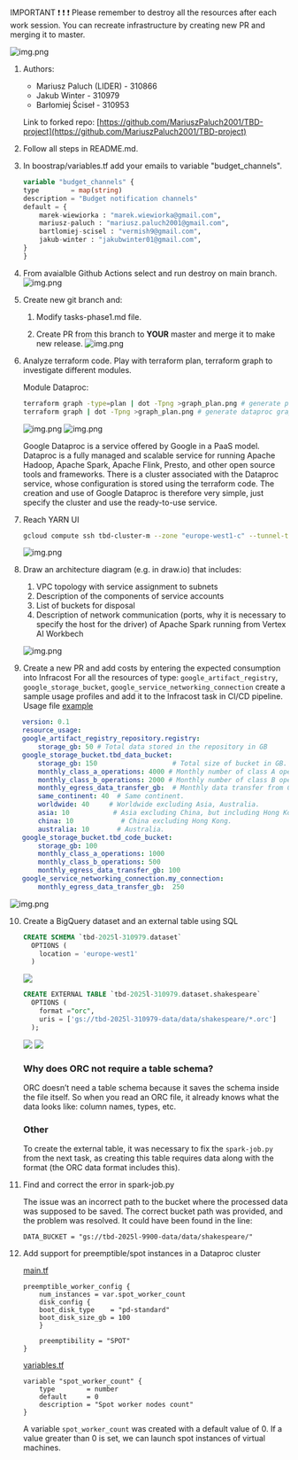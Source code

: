 IMPORTANT ❗ ❗ ❗ Please remember to destroy all the resources after each work session. You can recreate infrastructure by creating new PR and merging it to master.
  
![img.png](doc/figures/destroy.png)

1. Authors:

   - Mariusz Paluch (LIDER) - 310866
   - Jakub Winter - 310979
   - Barłomiej Ściseł - 310953

   Link to forked repo: [https://github.com/MariuszPaluch2001/TBD-project](https://github.com/MariuszPaluch2001/TBD-project)
   
2. Follow all steps in README.md.

3. In boostrap/variables.tf add your emails to variable "budget_channels".
    ```tf
    variable "budget_channels" {
    type        = map(string)
    description = "Budget notification channels"
    default = {
        marek-wiewiorka : "marek.wiewiorka@gmail.com",
        mariusz-paluch : "mariusz.paluch2001@gmail.com",
        bartlomiej-scisel : "vermish9@gmail.com",
        jakub-winter : "jakubwinter01@gmail.com",
    }
    }
    ```
4. From avaialble Github Actions select and run destroy on main branch.
    ![img.png](doc/figures/our_destroy.png)
   
5. Create new git branch and:
    1. Modify tasks-phase1.md file.
    
    2. Create PR from this branch to **YOUR** master and merge it to make new release. 
    ![img.png](doc/figures/task-phase1-release-destroy-screen.png)


6. Analyze terraform code. Play with terraform plan, terraform graph to investigate different modules.


    Module Dataproc: 
    ```bash
    terraform graph -type=plan | dot -Tpng >graph_plan.png # generate plan graph
    terraform graph | dot -Tpng >graph_plan.png # generate dataproc graph
    ```
    ![img.png](doc/figures/graph.png)
    ![img.png](doc/figures/graph_plan.png)

    Google Dataproc is a service offered by Google in a PaaS model. Dataproc is a fully managed and scalable service for running Apache Hadoop, Apache Spark, Apache Flink, Presto, and other open source tools and frameworks. There is a cluster associated with the Dataproc service, whose configuration is stored using the terraform code. The creation and use of Google Dataproc is therefore very simple, just specify the cluster and use the ready-to-use service.
   
7. Reach YARN UI
   ```bash
   gcloud compute ssh tbd-cluster-m --zone "europe-west1-c" --tunnel-through-iap --project "tbd-2025l-310979" -- -L 8088:localhost:8088 
    ```
    ![img.png](doc/figures/yarn.png)

   
8. Draw an architecture diagram (e.g. in draw.io) that includes:
    1. VPC topology with service assignment to subnets
    2. Description of the components of service accounts
    3. List of buckets for disposal
    4. Description of network communication (ports, why it is necessary to specify the host for the driver) of Apache Spark running from Vertex AI Workbech
  
    ![img.png](doc/figures/project.png)

9. Create a new PR and add costs by entering the expected consumption into Infracost
For all the resources of type: `google_artifact_registry`, `google_storage_bucket`, `google_service_networking_connection`
create a sample usage profiles and add it to the Infracost task in CI/CD pipeline. Usage file [example](https://github.com/infracost/infracost/blob/master/infracost-usage-example.yml) 
 ```yaml
    version: 0.1
    resource_usage:
    google_artifact_registry_repository.registry:
        storage_gb: 50 # Total data stored in the repository in GB
    google_storage_bucket.tbd_data_bucket:
        storage_gb: 150                   # Total size of bucket in GB.
        monthly_class_a_operations: 4000 # Monthly number of class A operations (object adds, bucket/object list).
        monthly_class_b_operations: 2000 # Monthly number of class B operations (object gets, retrieve bucket/object metadata).
        monthly_egress_data_transfer_gb:  # Monthly data transfer from Cloud Storage to the following, in GB:
        same_continent: 40  # Same continent.
        worldwide: 40     # Worldwide excluding Asia, Australia.
        asia: 10           # Asia excluding China, but including Hong Kong.
        china: 10            # China excluding Hong Kong.
        australia: 10       # Australia.
    google_storage_bucket.tbd_code_bucket:
        storage_gb: 100
        monthly_class_a_operations: 1000
        monthly_class_b_operations: 500
        monthly_egress_data_transfer_gb: 100
    google_service_networking_connection.my_connection:
        monthly_egress_data_transfer_gb:  250
  ```
![img.png](doc/figures/infracost-output.png)

10. Create a BigQuery dataset and an external table using SQL

    ```sql
    CREATE SCHEMA `tbd-2025l-310979.dataset`
      OPTIONS (
        location = 'europe-west1'
      )
    ```
    ![](doc/figures/dataset_created.png)

    ```sql
    CREATE EXTERNAL TABLE `tbd-2025l-310979.dataset.shakespeare`
      OPTIONS (
        format ="orc",
        uris = ['gs://tbd-2025l-310979-data/data/shakespeare/*.orc']
      );
    ```
    ![](doc/figures/external_table_created.png)
    ![](doc/figures/select_shakespeare.png)
   
    ### Why does ORC not require a table schema?

    ORC doesn’t need a table schema because it saves the schema inside the file itself. So when you read an ORC file, it already knows what the data looks like: column names, types, etc.

    ### Other

    To create the external table, it was necessary to fix the `spark-job.py` from the next task, as creating this table requires data along with the format (the ORC data format includes this).

11. Find and correct the error in spark-job.py

    The issue was an incorrect path to the bucket where the processed data was supposed to be saved. The correct bucket path was provided, and the problem was resolved.
    It could have been found in the line:  
    ```
    DATA_BUCKET = "gs://tbd-2025l-9900-data/data/shakespeare/"
    ```

12. Add support for preemptible/spot instances in a Dataproc cluster

    [main.tf](https://github.com/MariuszPaluch2001/TBD-project/tree/master/modules/dataproc/main.tf)

    ```
    preemptible_worker_config {
        num_instances = var.spot_worker_count
        disk_config {
        boot_disk_type    = "pd-standard"
        boot_disk_size_gb = 100
        }

        preemptibility = "SPOT"
    }
    ```

    [variables.tf](https://github.com/MariuszPaluch2001/TBD-project/tree/master/modules/dataproc/variables.tf)
    ```
    variable "spot_worker_count" {
        type        = number
        default     = 0
        description = "Spot worker nodes count"
    }
    ```

    A variable `spot_worker_count` was created with a default value of 0. If a value greater than 0 is set, we can launch spot instances of virtual machines.
